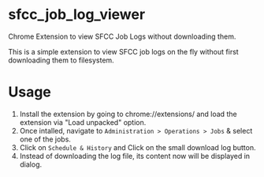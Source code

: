 # sfcc_job_log_viewer
Chrome Extension to view SFCC Job Logs without downloading them.

This is a simple extension to view SFCC job logs on the fly without first downloading them to filesystem.

# Usage

1. Install the extension by going to chrome://extensions/ and load the extension via "Load unpacked" option.
2. Once intalled, navigate to `Administration > Operations > Jobs` & select one of the jobs.
3. Click on `Schedule & History` and Click on the small download log button.
4. Instead of downloading the log file, its content now will be displayed in dialog.
